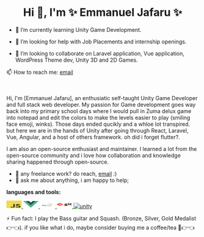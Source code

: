 <h1 align="center">Hi 👋, I'm  ✨ Emmanuel Jafaru ✨</h1>

<!--
**J-odion/J-odion** is a ✨ _special_ ✨ repository because its `README.md` (this file) appears on your GitHub profile.

Here are some ideas to get you started:

- 🔭 I’m currently working on ...
- 🌱 I’m currently learning ...
- 👯 I’m looking to collaborate on ...
- 🤔 I’m looking for help with ...
- 💬 Ask me about ...
- 📫 How to reach me: ...
- 😄 Pronouns: ...
- ⚡ Fun fact: ...
-->

- 🌱 I’m currently learning Unity Game Development.

- 🤔 I’m looking for help with Job Placements and internship openings.

- 👯 I’m looking to collaborate on Laravel application, Vue application, WordPress Theme dev, Unity 3D and 2D Games.

📫 How to reach me: [email](mailto:emmyjaff22@gmail.com)

<br />

Hi, I'm [Emmanuel Jafaru], an enthusiatic  self-taught Unity Game Developer and full stack web developer. My passion for Game development goes way back into my primary school days where I would pull in Zuma delux game into notepad and edit the colors to make the levels easier to play (smiling face emoji, winks). Those days ended qucikly and a whloe lot transpired. but here we are in the hands of Unity after going through React, Laravel, Vue, Angular, and a host of others framework. oh did i forget flutter?.



I am also an open-source enthusiast and maintainer. I learned a lot from the open-source community and i love how collaboration and knowledge sharing happened through open-source.



  
- 💼 any freelance work? do reach, [email](mailto:emmyjaff22@gmail.com) :)
- 💬 ask me about anything, i am happy to help;

**languages and tools:**  

<a href="https://unity.com/" target="_blank" rel="noreferrer"><img height="20" src="https://raw.githubusercontent.com/github/explore/80688e429a7d4ef2fca1e82350fe8e3517d3494d/topics/javascript/javascript.png" width="40" height="40"/> </a>
<a href="https://unity.com/" target="_blank" rel="noreferrer"><img height="20" src="https://raw.githubusercontent.com/github/explore/80688e429a7d4ef2fca1e82350fe8e3517d3494d/topics/vue/vue.png" width="40" height="40"/> </a>
<a href="https://unity.com/" target="_blank" rel="noreferrer"><img height="20" src="https://raw.githubusercontent.com/github/explore/80688e429a7d4ef2fca1e82350fe8e3517d3494d/topics/mysql/mysql.png" width="40" height="40"/> </a>
<a href="https://unity.com/" target="_blank" rel="noreferrer"><img height="20" src="https://raw.githubusercontent.com/github/explore/80688e429a7d4ef2fca1e82350fe8e3517d3494d/topics/git/git.png" width="40" height="40"/> </a>
<a href="https://unity.com/" target="_blank" rel="noreferrer"> <img src="https://www.vectorlogo.zone/logos/unity3d/unity3d-icon.svg" alt="unity" width="40" height="40"/> </a>


<!--END_SECTION:waka-->

⚡ Fun fact: I play the Bass guitar and Squash. (Bronze, Silver, Gold Medalist 👉👈).
if you like what i do, maybe consider buying me a coffee/tea 🥺👉👈
